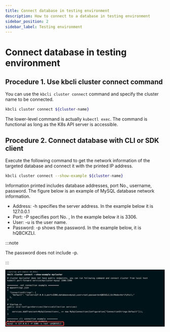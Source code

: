 ```yaml
---
title: Connect database in testing environment
description: How to connect to a database in testing environment
sidebar_position: 2
sidebar_label: Testing environment
---
```


# Connect database in testing environment

## Procedure 1. Use kbcli cluster connect command 

You can use the `kbcli cluster connect` command and specify the cluster name to be connected.

```bash
kbcli cluster connect ${cluster-name}
```

The lower-level command is actually `kubectl exec`. The command is functional as long as the K8s API server is accessible.

## Procedure 2. Connect database with CLI or SDK client

Execute the following command to get the network information of the targeted database and connect it with the printed IP address.

```bash
kbcli cluster connect --show-example ${cluster-name}
```

Information printed includes database addresses, port No., username, password. The figure below is an example of MySQL database network information.
- Address: -h specifies the server address. In the example below it is 127.0.0.1
- Port: -P specifies port No. , In the example below it is 3306.
- User: -u is the user name.
- Password: -p shows the password. In the example below, it is hQBCKZLI. 

:::note

The password does not include -p.

:::

![Example](./../../img/connect_database_with_CLI_or_SDK_client.png)
